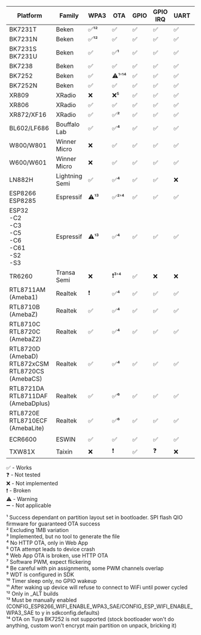 
| Platform                                                | Family          | WPA3 | OTA     | GPIO | GPIO IRQ | UART | PWM  | ADC | Deep sleep | WDT | SPI LED | IR |
|---------------------------------------------------------|-----------------|------|---------|------|----------|------|------|-----|------------|-----|---------|----|
| BK7231T                                                 | Beken           | ✅¹² | ✅     | ✅   | ✅      | ✅   | ✅  | ✅  | ✅         | ✅  | ✅¹²   | ✅ |
| BK7231N                                                 | Beken           | ✅¹² | ✅     | ✅   | ✅      | ✅   | ✅  | ✅  | ✅         | ✅  | ✅     | ✅ |
| BK7231S<br>BK7231U                                      | Beken           | ✅   | ✅¹    | ✅   | ✅      | ✅   | ✅  | ✅  | ✅         | ✅  | ✅     | ✅ |
| BK7238                                                  | Beken           | ✅   | ✅     | ✅   | ✅      | ✅   | ✅  | ✅  | ✅         | ✅  | ✅     | ✅ |
| BK7252                                                  | Beken           | ✅   | ⚠️¹'¹⁴ | ✅   | ✅      | ✅   | ✅  | ✅  | ✅         | ✅  | ✅     | ✅ |
| BK7252N                                                 | Beken           | ✅   | ✅     | ✅   | ✅      | ✅   | ✅  | ✅  | ✅         | ✅  | ✅     | ✅ |
| XR809                                                   | XRadio          | ❌   | ❌⁵    | ✅   | ✅      | ✅   | ✅⁸ | ✅  | ✅         | ✅  | ❌     | ❌ |
| XR806                                                   | XRadio          | ✅   | ✅     | ✅   | ✅      | ✅   | ✅⁸ | ✅  | ✅         | ✅  | ❌     | ❌ |
| XR872/XF16                                              | XRadio          | ✅   | ✅²    | ✅   | ✅      | ✅   | ✅⁸ | ✅  | ✅         | ✅  | ❌     | ❌ |
| BL602/LF686                                             | Bouffalo Lab    | ✅   | ✅⁴    | ✅   | ✅      | ✅   | ✅  | ❌  | ✅         | ✅  | ✅     | ✅ |
| W800/W801                                               | Winner Micro    | ❌   | ✅     | ✅   | ✅      | ✅   | ✅  | ✅  | ❌         | ✅  | ❌     | ❌ |
| W600/W601                                               | Winner Micro    | ❌   | ✅     | ✅   | ✅      | ✅   | ✅  | ✅  | ❌         | ✅  | ❌     | ❌ |
| LN882H                                                  | Lightning Semi  | ✅   | ✅⁴    | ✅   | ✅      | ❌   | ✅  | ❗️  | ❌         | ✅  | ✅     | ✅ |
| ESP8266<br>ESP8285                                      | Espressif       | ⚠️¹³ | ✅²'⁴  | ✅   | ✅      | ✅   | ✅⁷ | ❌  | ❗️         | ❓⁹ | ❌     | ❌ |
| ESP32<br>-C2<br>-C3<br>-C5<br>-C6<br>-C61<br>-S2<br>-S3 | Espressif       | ⚠️¹³ | ✅⁴    | ✅   | ✅      | ✅   | ✅  | ❓  | ✅¹⁰       | ✅  | ✅     | ❌ |
| TR6260                                                  | Transa Semi     | ❌   | ❗️³'⁴  | ✅   | ❌      | ❌   | ✅⁸ | ❌  | ❌         | ✅⁹ | ❌     | ❌ |
| RTL8711AM (Ameba1)                                      | Realtek         | ❗️   | ✅⁴    | ✅   | ✅      | ✅   | ✅⁸ | ❌  | ❌         | ✅  | ✅     | ❌ |
| RTL8710B (AmebaZ)                                       | Realtek         | ✅   | ✅⁴    | ✅   | ✅      | ✅   | ✅⁸ | ❌  | ❌         | ✅  | ✅     | ❌ |
| RTL8710C<br>RTL8720C (AmebaZ2)                          | Realtek         | ✅   | ✅⁴    | ✅   | ✅      | ✅   | ✅⁸ | ➖  | ❌         | ✅  | ✅     | ✅ |
| RTL8720D (AmebaD)<br>RTL872xCSM<br>RTL8720CS (AmebaCS)  | Realtek         | ✅   | ✅⁴    | ✅   | ✅      | ✅   | ✅⁸ | ❌  | ❌         | ✅  | ✅     | ❗️ |
| RTL8721DA<br>RTL8711DAF (AmebaDplus)                    | Realtek         | ✅   | ✅⁶    | ✅   | ✅      | ✅   | ✅  | ❌  | ❌         | ✅  | ✅     | ❗️ |
| RTL8720E<br>RTL8710ECF (AmebaLite)                      | Realtek         | ✅   | ✅⁶    | ✅   | ✅      | ✅   | ✅  | ❌  | ❌         | ✅  | ✅     | ❗️ |
| ECR6600                                                 | ESWIN           | ✅   | ✅     | ✅   | ✅      | ✅   | ✅⁸ | ❗️  | ❗️¹¹       | ✅  | ❌     | ❌ |
| TXW81X                                                  | Taixin          | ❌   | ❗️     | ✅   | ❓      | ❌   | ❌  | ❌  | ❌         | ❓  | ❌     | ❌ |

✅ - Works<br>
❓ - Not tested<br>
❌ - Not implemented<br>
❗️ - Broken<br>
⚠️ - Warning<br>
➖ - Not applicable<br>

¹ Success dependant on partition layout set in bootloader. SPI flash QIO firmware for guaranteed OTA success<br>
² Excluding 1MB variation<br>
³ Implemented, but no tool to generate the file<br>
⁴ No HTTP OTA, only in Web App<br>
⁵ OTA attempt leads to device crash<br>
⁶ Web App OTA is broken, use HTTP OTA<br>
⁷ Software PWM, expect flickering<br>
⁸ Be careful with pin assignments, some PWM channels overlap<br>
⁹ WDT is configured in SDK<br>
¹⁰ Timer sleep only, no GPIO wakeup<br>
¹¹ After waking up device will refuse to connect to WiFi until power cycled<br>
¹² Only in _ALT builds<br>
¹³ Must be manually enabled (CONFIG_ESP8266_WIFI_ENABLE_WPA3_SAE/CONFIG_ESP_WIFI_ENABLE_WPA3_SAE to y in sdkconfig.defaults)<br>
¹⁴ OTA on Tuya BK7252 is not supported (stock bootloader won't do anything, custom won't encrypt main partition on unpack, bricking it)<br>